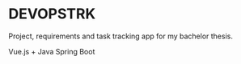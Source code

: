 # DEVOPSTRK

Project, requirements and task tracking app for my bachelor thesis.

Vue.js + Java Spring Boot
